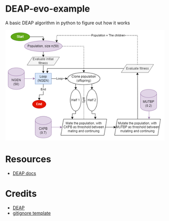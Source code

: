 # DEAP-evo-example
A basic DEAP algorithm in python to figure out how it works

![DEAP image](./DEAP%20process%20diagram.png)

# Resources
- [DEAP docs](https://deap.readthedocs.io/en/master/)

# Credits
- [DEAP](https://deap.readthedocs.io/en/master/overview.html)
- [gitignore template](https://github.com/github/gitignore/blob/main/Python.gitignore)